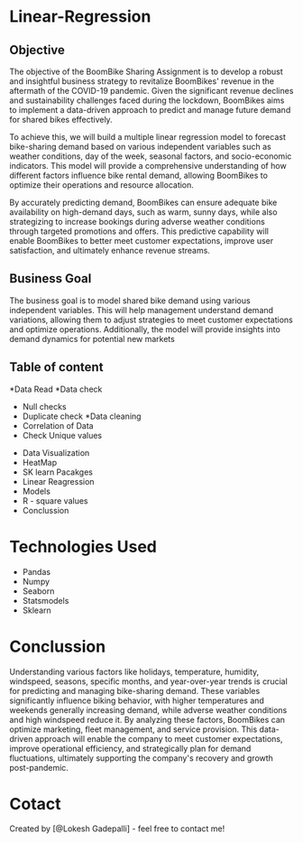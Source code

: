 # Linear-Regression
## Objective
The objective of the BoomBike Sharing Assignment is to develop a robust and insightful business strategy to revitalize BoomBikes' revenue in the aftermath of the COVID-19 pandemic. Given the significant revenue declines and sustainability challenges faced during the lockdown, BoomBikes aims to implement a data-driven approach to predict and manage future demand for shared bikes effectively.

To achieve this, we will build a multiple linear regression model to forecast bike-sharing demand based on various independent variables such as weather conditions, day of the week, seasonal factors, and socio-economic indicators. This model will provide a comprehensive understanding of how different factors influence bike rental demand, allowing BoomBikes to optimize their operations and resource allocation.

By accurately predicting demand, BoomBikes can ensure adequate bike availability on high-demand days, such as warm, sunny days, while also strategizing to increase bookings during adverse weather conditions through targeted promotions and offers. This predictive capability will enable BoomBikes to better meet customer expectations, improve user satisfaction, and ultimately enhance revenue streams.

## Business Goal 
The business goal is to model shared bike demand using various independent variables. This will help management understand demand variations, allowing them to adjust strategies to meet customer expectations and optimize operations. Additionally, the model will provide insights into demand dynamics for potential new markets

## Table of content 
*Data Read
*Data check 
   - Null checks
   - Duplicate check
*Data cleaning 
   - Correlation of Data
   - Check Unique values
* Data Visualization 
* HeatMap
* SK learn Pacakges
* Linear Reagression 
* Models
* R - square values
* Conclussion 

# Technologies Used
* Pandas 
* Numpy 
* Seaborn 
* Statsmodels 
* Sklearn 


# Conclussion 
Understanding various factors like holidays, temperature, humidity, windspeed, seasons, specific months, and year-over-year trends is crucial for predicting and managing bike-sharing demand. These variables significantly influence biking behavior, with higher temperatures and weekends generally increasing demand, while adverse weather conditions and high windspeed reduce it. By analyzing these factors, BoomBikes can optimize marketing, fleet management, and service provision.
This data-driven approach will enable the company to meet customer expectations, improve operational efficiency, and strategically plan for demand fluctuations, ultimately supporting the company's recovery and growth post-pandemic.

# Cotact
Created by [@Lokesh Gadepalli] - feel free to contact me!
